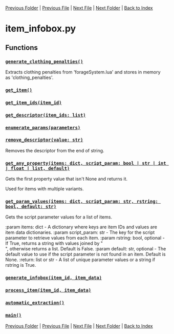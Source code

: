 [Previous Folder](../fluids/fluid_article.md) | [Previous File](item_container_contents.md) | [Next File](item_tags.md) | [Next Folder](../lists/body_locations_list.md) | [Back to Index](../../index.md)

# item_infobox.py

## Functions

### [`generate_clothing_penalties()`](https://github.com/Vaileasys/pz-wiki_parser/blob/main/scripts/items/item_infobox.py#L30)

Extracts clothing penalties from 'forageSystem.lua' and stores in memory as 'clothing_penalties'.

### [`get_item()`](https://github.com/Vaileasys/pz-wiki_parser/blob/main/scripts/items/item_infobox.py#L39)
### [`get_item_ids(item_id)`](https://github.com/Vaileasys/pz-wiki_parser/blob/main/scripts/items/item_infobox.py#L48)
### [`get_descriptor(item_ids: list)`](https://github.com/Vaileasys/pz-wiki_parser/blob/main/scripts/items/item_infobox.py#L63)
### [`enumerate_params(parameters)`](https://github.com/Vaileasys/pz-wiki_parser/blob/main/scripts/items/item_infobox.py#L96)
### [`remove_descriptor(value: str)`](https://github.com/Vaileasys/pz-wiki_parser/blob/main/scripts/items/item_infobox.py#L111)

Removes the descriptor from the end of string.

### [`get_any_property(items: dict, script_param: bool | str | int | float | list, default)`](https://github.com/Vaileasys/pz-wiki_parser/blob/main/scripts/items/item_infobox.py#L118)

Gets the first property value that isn't None and returns it.

Used for items with multiple variants.

### [`get_param_values(items: dict, script_param: str, rstring: bool, default: str)`](https://github.com/Vaileasys/pz-wiki_parser/blob/main/scripts/items/item_infobox.py#L138)

Gets the script parameter values for a list of items.

:param items: dict - A dictionary where keys are item IDs and values are item data dictionaries.
:param script_param: str - The key for the script parameter to retrieve values from each item.
:param rstring: bool, optional - If True, returns a string with values joined by "<br>", otherwise returns a list. Default is False.
:param default: str, optional - The default value to use if the script parameter is not found in an item. Default is None.
:return: list or str - A list of unique parameter values or a string if rstring is True.

### [`generate_infobox(item_id, item_data)`](https://github.com/Vaileasys/pz-wiki_parser/blob/main/scripts/items/item_infobox.py#L165)
### [`process_item(item_id, item_data)`](https://github.com/Vaileasys/pz-wiki_parser/blob/main/scripts/items/item_infobox.py#L495)
### [`automatic_extraction()`](https://github.com/Vaileasys/pz-wiki_parser/blob/main/scripts/items/item_infobox.py#L516)
### [`main()`](https://github.com/Vaileasys/pz-wiki_parser/blob/main/scripts/items/item_infobox.py#L531)


[Previous Folder](../fluids/fluid_article.md) | [Previous File](item_container_contents.md) | [Next File](item_tags.md) | [Next Folder](../lists/body_locations_list.md) | [Back to Index](../../index.md)
